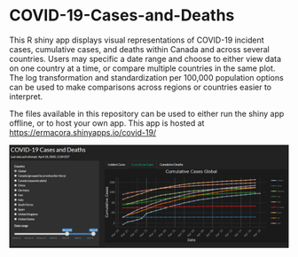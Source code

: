 # COVID-19-Cases-and-Deaths

This R shiny app displays visual representations of COVID-19 incident cases, cumulative cases, and deaths within Canada and across several countries. Users may specific a date range and choose to either view data on one country at a time, or compare multiple countries in the same plot. The log transformation and standardization per 100,000 population options can be used to make comparisons across regions or countries easier to interpret.

The files available in this repository can be used to either run the shiny app offline, or to host your own app. This app is hosted at https://ermacora.shinyapps.io/covid-19/

![](/shiny-app.png)
